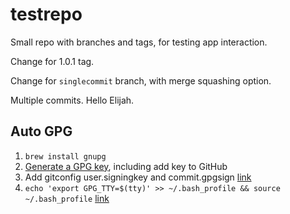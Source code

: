 # testrepo
Small repo with branches and tags, for testing app interaction.

Change for 1.0.1 tag.

Change for `singlecommit` branch, with merge squashing option.

Multiple commits. Hello Elijah.

## Auto GPG
1. `brew install gnupg`
2. [Generate a GPG key](https://help.github.com/articles/generating-a-new-gpg-key/#generating-a-gpg-key), including add key to GitHub
3. Add gitconfig user.signingkey and commit.gpgsign [link](https://stackoverflow.com/a/20628522/4096495)
4. `echo 'export GPG_TTY=$(tty)' >> ~/.bash_profile && source ~/.bash_profile` [link](https://stackoverflow.com/a/42265848/4096495)
